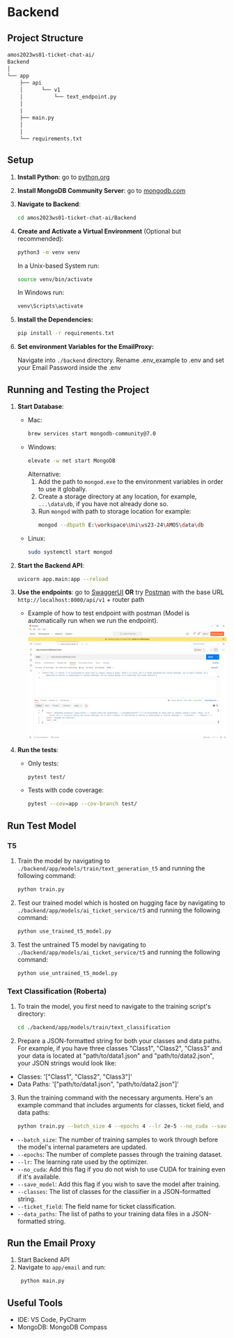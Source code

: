 # Backend

## Project Structure

    amos2023ws01-ticket-chat-ai/
    Backend
    │
    └── app
        ├── api                     
        │      └── v1
        │          └── text_endpoint.py
        │
        |
        ├── main.py
        │
        │
        └── requirements.txt

## Setup

1. **Install Python**: go to [python.org](https://wiki.python.org/moin/BeginnersGuide/Download)

2. **Install MongoDB Community Server**: go
   to [mongodb.com](https://www.mongodb.com/docs/manual/administration/install-community/)

3. **Navigate to Backend**:

    ```bash
    cd amos2023ws01-ticket-chat-ai/Backend
    ```

4. **Create and Activate a Virtual Environment** (Optional but recommended):

    ```bash
    python3 -m venv venv
    ```
   In a Unix-based System run:
    ```bash
    source venv/bin/activate
    ```
   In Windows run:
   ```bash
   venv\Scripts\activate
   ```

5. **Install the Dependencies:**

    ```bash
    pip install -r requirements.txt
    ```

4. **Set environment Variables for the EmailProxy:**

   Navigate into `./backend` directory. Rename .env_example to .env and set your Email Password inside the .env

## Running and Testing the Project

1. **Start Database**:
    - Mac:
       ```bash
       brew services start mongodb-community@7.0
       ```
    - Windows:
      ```bash
      elevate -w net start MongoDB
      ```
      Alternative:
        1. Add the path to `mongod.exe` to the environment variables in order to use it globally.
        2. Create a storage directory at any location, for example, `...\data\db`, if you have not already done so.
        3. Run `mongod` with path to storage location for example:
           ```bash
           mongod --dbpath E:\workspace\Uni\ws23-24\AMOS\data\db
           ```
    - Linux:
      ```bash
      sudo systemctl start mongod
      ```

2. **Start the Backend API**:

    ```bash
    uvicorn app.main:app --reload
    ```

3. **Use the endpoints**: go to [SwaggerUI](http://localhost:8000/docs) **OR**
   try [Postman](https://www.postman.com/downloads/) with the base URL `http://localhost:8000/api/v1` + router path

    - Example of how to test endpoint with postman (Model is automatically run when we run the endpoint).
      ![Example of how to test endpoint with postman](images/endpoint_example.png)
4. **Run the tests**:
    - Only tests:
      ```bash
      pytest test/
      ```
    - Tests with code coverage:
      ```bash
      pytest --cov=app --cov-branch test/
      ```

## Run Test Model

### T5

1. Train the model by navigating to `./backend/app/models/train/text_generation_t5` and running the following command:

   ```bash
   python train.py
   ```

2. Test our trained model which is hosted on hugging face by navigating to `./backend/app/models/ai_ticket_service/t5` and running the following command:

   ```bash
   python use_trained_t5_model.py
   ```

3. Test the untrained T5 model by navigating to `./backend/app/models/ai_ticket_service/t5` and running the following command:

   ```bash
   python use_untrained_t5_model.py
   ```
   
### Text Classification (Roberta)
1. To train the model, you first need to navigate to the training script's directory:

   ```bash
   cd ./backend/app/models/train/text_classification
   ```
2. Prepare a JSON-formatted string for both your classes and data paths. For example, if you have three classes "Class1", "Class2", "Class3" and your data is located at "path/to/data1.json" and "path/to/data2.json", your JSON strings would look like:
 - Classes: '["Class1", "Class2", "Class3"]'
 - Data Paths: '["path/to/data1.json", "path/to/data2.json"]'

3. Run the training command with the necessary arguments. Here's an example command that includes arguments for classes, ticket field, and data paths:

   ```bash
   python train.py --batch_size 4 --epochs 4 --lr 2e-5 --no_cuda --save_model --classes '["Class1", "Class2", "Class3"]' --ticket_field "service" --data_paths '["path/to/data1.json", "path/to/data2.json"]'
   ```
 - `--batch_size`: The number of training samples to work through before the model's internal parameters are updated.
 - `--epochs`: The number of complete passes through the training dataset.
 - `--lr`: The learning rate used by the optimizer.
 - `--no_cuda`: Add this flag if you do not wish to use CUDA for training even if it's available.
 - `--save_model`: Add this flag if you wish to save the model after training.
 - `--classes`: The list of classes for the classifier in a JSON-formatted string.
 - `--ticket_field`: The field name for ticket classification.
 - `--data_paths`: The list of paths to your training data files in a JSON-formatted string.

## Run the Email Proxy

1. Start Backend API
2. Navigate to `app/email` and run:
   ```bash
    python main.py
   ```

## Useful Tools

- IDE: VS Code, PyCharm
- MongoDB: MongoDB Compass